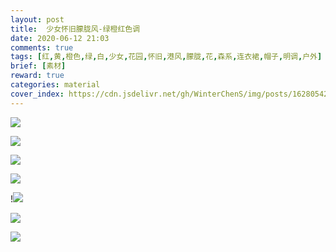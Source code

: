 ```yaml
---
layout: post
title:  少女怀旧朦胧风-绿橙红色调
date: 2020-06-12 21:03
comments: true
tags: [红,黄,橙色,绿,白,少女,花园,怀旧,港风,朦胧,花,森系,连衣裙,帽子,明调,户外]
brief: [素材]
reward: true
categories: material
cover_index: https://cdn.jsdelivr.net/gh/WinterChenS/img/posts/1628054291822054.jpg
---
```


![](https://cdn.jsdelivr.net/gh/WinterChenS/img/posts/1628054292395213.jpg)

![](https://cdn.jsdelivr.net/gh/WinterChenS/img/posts/1628054292855315.jpg)

![](https://cdn.jsdelivr.net/gh/WinterChenS/img/posts/1628054293566888.jpg)

![](https://cdn.jsdelivr.net/gh/WinterChenS/img/posts/1628054294308558.jpg)

!![](https://cdn.jsdelivr.net/gh/WinterChenS/img/posts/1628054294871240.jpg)

![](https://cdn.jsdelivr.net/gh/WinterChenS/img/posts/1628054295338642.jpg)

![](https://cdn.jsdelivr.net/gh/WinterChenS/img/posts/1628054295932238.jpg)



